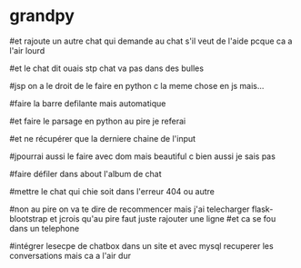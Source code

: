 # grandpy


#et rajoute un autre chat qui demande au chat s'il veut de l'aide pcque ca a l'air lourd

#et le chat dit ouais stp chat va pas dans des bulles

#jsp on a le droit de le faire en python c la meme chose en js mais...

#faire la barre defilante mais automatique

#et faire le parsage en python au pire je referai 

#et ne récupérer que la derniere chaine de l'input

#jpourrai aussi le faire avec dom mais beautiful c bien aussi je sais pas


#faire défiler dans about l'album de chat

#mettre le chat qui chie soit dans l'erreur 404 ou autre

#non au pire on va te dire de recommencer mais j'ai telecharger flask-blootstrap et jcrois qu'au pire faut juste rajouter une ligne 
#et ca se fou dans un telephone

#intégrer lesecpe de chatbox dans un site et avec mysql recuperer les conversations mais ca a l'air dur

